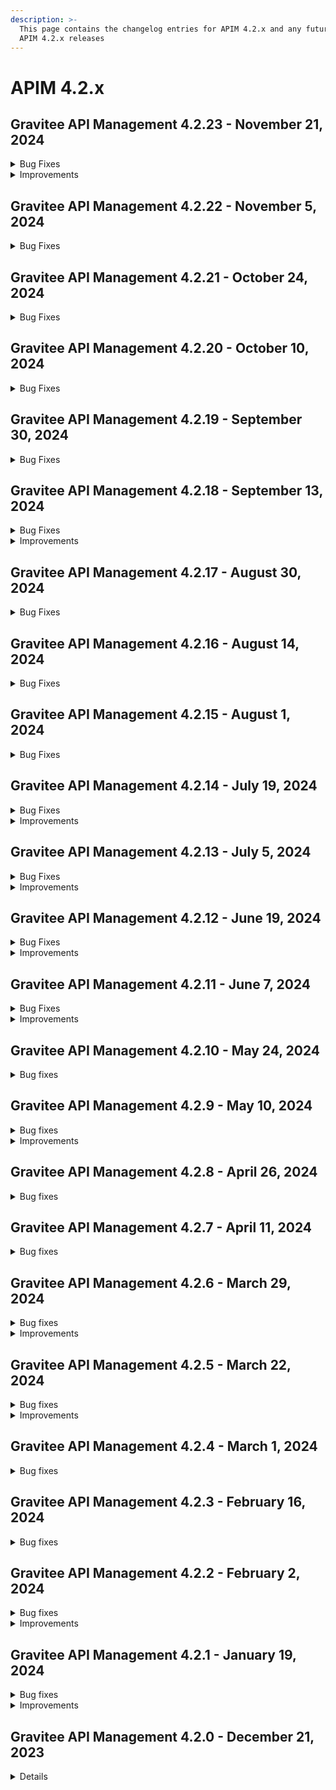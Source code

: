 ```yaml
---
description: >-
  This page contains the changelog entries for APIM 4.2.x and any future patch
  APIM 4.2.x releases
---
```


# APIM 4.2.x
 
## Gravitee API Management 4.2.23 - November 21, 2024
<details>

<summary>Bug Fixes</summary>

**Gateway**

* SSE connections receives messages to the wrong API when connected to rabbitmq  [#10020](https://github.com/gravitee-io/issues/issues/10020)

**Management API**

* API webhook notifier is not working for subscriptions [#10056](https://github.com/gravitee-io/issues/issues/10056)

</details>

<details>

<summary>Improvements</summary>

**Other**

* Support expression language in ip filtering policy [#10142](https://github.com/gravitee-io/issues/issues/10142)

</details>


 
## Gravitee API Management 4.2.22 - November 5, 2024
<details>

<summary>Bug Fixes</summary>

**Gateway**

* Sync process failed if subscription exists without the linked API [#10140](https://github.com/gravitee-io/issues/issues/10140)

**Management API**

* Page revisions are still present when the associated API is deleted [#10039](https://github.com/gravitee-io/issues/issues/10039)
* API webhook notifier is not working for subscriptions [#10056](https://github.com/gravitee-io/issues/issues/10056)
* Alert Templates are always created in default environment [#10126](https://github.com/gravitee-io/issues/issues/10126)

**Console**

* Code blocks and long strings of text cause overflow of documentation text in the new dev portal [#10048](https://github.com/gravitee-io/issues/issues/10048)

**Other**

* \[gravitee-policy-jwt] Complete gateway disruption occurred in retrieving JWT public keys after startup under a heavy load of API calls [#10119](https://github.com/gravitee-io/issues/issues/10119)

</details>


 
## Gravitee API Management 4.2.21 - October 24, 2024
<details>

<summary>Bug Fixes</summary>

**Management API**

* Dictionaries not deployed after migration from 3.20.x to 4.x [#10026](https://github.com/gravitee-io/issues/issues/10026)
* User with environment role is not able to create notifications [#10068](https://github.com/gravitee-io/issues/issues/10068)

**Console**

* Unable to delete Cors Allow-Origin URL [#9765](https://github.com/gravitee-io/issues/issues/9765)
* Rollback from history removes groups of users from API  [#10074](https://github.com/gravitee-io/issues/issues/10074)
* Upgrade nginx image to 1.27.2 [#10116](https://github.com/gravitee-io/issues/issues/10116)

**Portal**

* Upgrade nginx image to 1.27.2 [#10116](https://github.com/gravitee-io/issues/issues/10116)

**Helm Charts**

* Set the HaProxy.ProxyProtocol with the Helm chart [#10027](https://github.com/gravitee-io/issues/issues/10027)

</details>


 
## Gravitee API Management 4.2.20 - October 10, 2024
<details>

<summary>Bug Fixes</summary>

**Gateway**

* Invalid error content/type when using v4 emulation [#9930](https://github.com/gravitee-io/issues/issues/9930)
* \[3.20.X and 4.4.X] DNS Resolution fails for hosts having more than 30 A records [#10051](https://github.com/gravitee-io/issues/issues/10051)
* \[Gateway Distributed Sync] Properly differentiate v2 from v4 API events [#10055](https://github.com/gravitee-io/issues/issues/10055)
* Error Key champ not present when using Response Template [#9931](https://github.com/gravitee-io/issues/issues/9931)

**Management API**

* Missing braces in webhook notifier messages when special characters are present [#9856](https://github.com/gravitee-io/issues/issues/9856)
* Debug mode not working when too many gateway started events [#9977](https://github.com/gravitee-io/issues/issues/9977)
* Issue on permissions of the ORGANIZATION_USER role [#10040](https://github.com/gravitee-io/issues/issues/10040)

**Helm Charts**

* Add serviceAccount in helm chart  [#10057](https://github.com/gravitee-io/issues/issues/10057)

**Other**

* \[gravitee-policy-groovy] Groovy script compilation blocks the Vertx event loop [#9653](https://github.com/gravitee-io/issues/issues/9653)
* \[gravitee-policy-generate-jwt] Generate JWT policy generates incorrect tokens [#9975](https://github.com/gravitee-io/issues/issues/9975)

</details>


 
## Gravitee API Management 4.2.19 - September 30, 2024
<details>

<summary>Bug Fixes</summary>

**Gateway**

* Transfer subscription does not use new plan when V4 emulation is disabled [#10047](https://github.com/gravitee-io/issues/issues/10047)

**Management API**

*  mgmt-api ERROR i.g.r.a.s.n.i.EmailNotifierServiceImpl - No emails extracted from \[] [#9965](https://github.com/gravitee-io/issues/issues/9965)
* Dictionaries not deployed after migration from 3.20.x to 4.x [#10026](https://github.com/gravitee-io/issues/issues/10026)
* Validation for unique names is MISSING in Categories  [#10053](https://github.com/gravitee-io/issues/issues/10053)

**Console**

* Display issue with lateral collasped menu [#9792](https://github.com/gravitee-io/issues/issues/9792)
* API History shows warning for all policies [#9866](https://github.com/gravitee-io/issues/issues/9866)
* \[APIM] Read only Health check configuration [#9902](https://github.com/gravitee-io/issues/issues/9902)
* API Category endpoint does not work [#9906](https://github.com/gravitee-io/issues/issues/9906)
* No display of resource property for redis cache [#10001](https://github.com/gravitee-io/issues/issues/10001)
* Not able to see API events in Dashboard [#10018](https://github.com/gravitee-io/issues/issues/10018)
* Analytics dashboard filtered become empty when a tenant is selected [#10019](https://github.com/gravitee-io/issues/issues/10019)
* Allow API member with right to Env Group to see all group member's of an API [#10021](https://github.com/gravitee-io/issues/issues/10021)

**Helm Charts**

* APIM Helm chart doesn't configure SSL keystore secret [#9854](https://github.com/gravitee-io/issues/issues/9854)

**Other**

* \[gravitee-entrypoint-webhook] V4 Message API Webhook Timeout Behavior [#9750](https://github.com/gravitee-io/issues/issues/9750)
* \[gravitee-policy-callout-http] Callout policy does not work as expected with fire&forget mode on v4 engine for v2 API [#9937](https://github.com/gravitee-io/issues/issues/9937)
* Command creation failure in database when illegal character is used on a message header in a webhook API [#9979](https://github.com/gravitee-io/issues/issues/9979)
* \[gravitee-policy-message-filtering] Solace Message Acknowledgement [#10010](https://github.com/gravitee-io/issues/issues/10010)
* \[gravitee-policy-data-logging-masking] DLM policies will not allow the DataDog Reporter to forward logs to DataDog if a property is not found [#10044](https://github.com/gravitee-io/issues/issues/10044)

</details>


 
## Gravitee API Management 4.2.18 - September 13, 2024
<details>

<summary>Bug Fixes</summary>

**Gateway**

* Debug mode can impact the sync process [#9976](https://github.com/gravitee-io/issues/issues/9976)

**Management API**

* Upgrade 4.2.5 -> 4.4.2 fails due to existing dashboards type column [#9893](https://github.com/gravitee-io/issues/issues/9893)
* Version is always #1 in api history [#9950](https://github.com/gravitee-io/issues/issues/9950)

**Console**

* Message-level conditions not working in v4 policy studio [#9335](https://github.com/gravitee-io/issues/issues/9335)
* Deprecated plan design are no longer accessible [#9966](https://github.com/gravitee-io/issues/issues/9966)

**Helm Charts**

* \[Helm] Gateway technical ingress miss common label [#9998](https://github.com/gravitee-io/issues/issues/9998)

**Other**

* \[gravitee-policy-assign-attributes] - Assign Attributes Policy value field needs to support multiline. [#10012](https://github.com/gravitee-io/issues/issues/10012)

</details>

<details>

<summary>Improvements</summary>

**Helm Charts**

* \[Helm] rework the definition of probes startup, liveness and readiness [#9996](https://github.com/gravitee-io/issues/issues/9996)

</details>


 
## Gravitee API Management 4.2.17 - August 30, 2024
<details>

<summary>Bug Fixes</summary>

**Gateway**

* Decrypt api properties using debug mode [#9943](https://github.com/gravitee-io/issues/issues/9943)
* Impossible to create Date from string in groovy scripts [#9967](https://github.com/gravitee-io/issues/issues/9967)
* XPath not working as expected in gravitee expression language [#9974](https://github.com/gravitee-io/issues/issues/9974)

**Management API**

* Unresponsive/slow UI when emails are sent in APIM 3.x, 4.x [#9522](https://github.com/gravitee-io/issues/issues/9522)

**Console**

* Inappropriate rights for users [#9875](https://github.com/gravitee-io/issues/issues/9875)

</details>


 
## Gravitee API Management 4.2.16 - August 14, 2024
<details>

<summary>Bug Fixes</summary>

**Gateway**

* Gateway issue - Memory Leak [#9924](https://github.com/gravitee-io/issues/issues/9924)

**Management API**

* Total APIs for Portal API Category endpoint always returns 0 [#9922](https://github.com/gravitee-io/issues/issues/9922)
* Re: \[APIM/Gateway] Override an email template doesn't work [#9934](https://github.com/gravitee-io/issues/issues/9934)

**Console**

* Application names overflow container under API, Plans and Subscriptions [#9872](https://github.com/gravitee-io/issues/issues/9872)

</details>


 
## Gravitee API Management 4.2.15 - August 1, 2024
<details>

<summary>Bug Fixes</summary>

**Management API**

* Missing semicolon in Subscriptions Export [#9878](https://github.com/gravitee-io/issues/issues/9878)

**Console**

* Creating a personal token with the same name does not trigger a visual warning [#9873](https://github.com/gravitee-io/issues/issues/9873)

**Other**

* APIM RPM installation overwrite portal configuration [#9914](https://github.com/gravitee-io/issues/issues/9914)

</details>



## Gravitee API Management 4.2.14 - July 19, 2024
<details>

<summary>Bug Fixes</summary>

**Gateway**

* Gateway Unhealthy when rate limit repository is set to none [#9869](https://github.com/gravitee-io/issues/issues/9869)

**Management API**

* We do not allow a different DNS for the API of the portal and the console [#9721](https://github.com/gravitee-io/issues/issues/9721)
* JDBC Connection Pool Management Error - follow up ticket [#9851](https://github.com/gravitee-io/issues/issues/9851)

**Console**

* Non idempotent operation when creating APIs/Appplications/Users [#9688](https://github.com/gravitee-io/issues/issues/9688)

**Helm Charts**

* We do not allow a different DNS for the API of the portal and the console [#9721](https://github.com/gravitee-io/issues/issues/9721)

</details>

<details>

<summary>Improvements</summary>

**Console**

* Paginated audit events loading to avoid memory issues [#9768](https://github.com/gravitee-io/issues/issues/9768)

</details>



## Gravitee API Management 4.2.13 - July 5, 2024
<details>

<summary>Bug Fixes</summary>

**Gateway**

* 500 Internal server error when logs enabled [#9719](https://github.com/gravitee-io/issues/issues/9719)
* Enabled Logging with condition does not work properly [#9756](https://github.com/gravitee-io/issues/issues/9756)
* Transfer subscription does not use new plan when V4 emulation is disabled [#9772](https://github.com/gravitee-io/issues/issues/9772)
* Upgrade to gio 4.4.0 corrupts API Keys [#9834](https://github.com/gravitee-io/issues/issues/9834)
* Add Base64 class in Expression Language whitelist [#9850](https://github.com/gravitee-io/issues/issues/9850)

**Management API**

* Override an email template with multiple REST API [#9445](https://github.com/gravitee-io/issues/issues/9445)
* Cannot Create Local User (no email to set password) [#9680](https://github.com/gravitee-io/issues/issues/9680)
* Error in Gravitee OpenAPI spec [#9711](https://github.com/gravitee-io/issues/issues/9711)
* Endpoint's target url can be saved with a space or tab [#9791](https://github.com/gravitee-io/issues/issues/9791)
* Unable delete existing PAT tokens [#9801](https://github.com/gravitee-io/issues/issues/9801)
* Error on platform analytics and logs screens when too many applications and/or APIs [#9823](https://github.com/gravitee-io/issues/issues/9823)

**Console**

* Correct API properties Expression Language for v4 APIs [#9694](https://github.com/gravitee-io/issues/issues/9694)
* When updating a service account email through API, no mail validation is performed [#9709](https://github.com/gravitee-io/issues/issues/9709)
* Enabled Logging with condition does not work properly [#9756](https://github.com/gravitee-io/issues/issues/9756)
* Cannot subscribe to API plans via the web [#9758](https://github.com/gravitee-io/issues/issues/9758)
* Cannot Save Dashboard Updates in UI [#9771](https://github.com/gravitee-io/issues/issues/9771)
* Unable to Add Members to Group During Group Creation [#9783](https://github.com/gravitee-io/issues/issues/9783)
* Endpoint's target url can be saved with a space or tab [#9791](https://github.com/gravitee-io/issues/issues/9791)
* In some cases it is difficult to view the configuration in the history menu. [#9800](https://github.com/gravitee-io/issues/issues/9800)
* Policy - losing focus when opening documentation [#9802](https://github.com/gravitee-io/issues/issues/9802)
* Dashboard widget not working  [#9820](https://github.com/gravitee-io/issues/issues/9820)
* Client Id not saved between Security section and subscriptions during application creation [#9828](https://github.com/gravitee-io/issues/issues/9828)
* JSON to XML policy does not work with default configuration for V4 proxy APIs [#9833](https://github.com/gravitee-io/issues/issues/9833)

**Other**

* \[gravitee-policy-ipfiltering] CIDR block /32 (single IP) not working in the IP Filtering Policy [#9602](https://github.com/gravitee-io/issues/issues/9602)
* \[gravitee-resource-oauth2-provider-keycloak] Update of 'gravitee-resource-oauth2-provider-keycloak' Plugin [#9628](https://github.com/gravitee-io/issues/issues/9628)
* \[gravitee-policy-jwt] 500 error on jwt plan with GATEWAY_KEYS when using  "Emulate v4 engine" [#9693](https://github.com/gravitee-io/issues/issues/9693)
* \[MongoDb] Upgraders should use prefix for collection names [#9807](https://github.com/gravitee-io/issues/issues/9807)

</details>

<details>

<summary>Improvements</summary>

**Management API**

* PrimaryOwner not given in list of APIs [#9678](https://github.com/gravitee-io/issues/issues/9678)
* The name of API/Application/Plan is not given in list of API's subscriptions [#9679](https://github.com/gravitee-io/issues/issues/9679)
* Improve API synchronization state computation [#9852](https://github.com/gravitee-io/issues/issues/9852)

**Other**

* \[gravitee-policy-aws-lambda] Allow to dynamically configure AWS policy credentials [#9444](https://github.com/gravitee-io/issues/issues/9444)

</details>


 
## Gravitee API Management 4.2.12 - June 19, 2024
<details>

<summary>Bug Fixes</summary>

**Console**

* Allow users to configure keepalive timeout in the console for V2 APIs [#9651](https://github.com/gravitee-io/issues/issues/9651)
* Filter on 208 status code not available [#9784](https://github.com/gravitee-io/issues/issues/9784)

**Portal**

* Documentation too slow [#9788](https://github.com/gravitee-io/issues/issues/9788)

**Helm Charts**

* Improve the ingress configuration to redirect HTTPS [#9710](https://github.com/gravitee-io/issues/issues/9710)

**Other**

* \[gravitee-endpoint-kafka] Kafka sender options customization not taken into account [#9656](https://github.com/gravitee-io/issues/issues/9656)
* \[gravitee-policy-json-validation] v4 Policy Studio UI doesn't support multi-line values [#9799](https://github.com/gravitee-io/issues/issues/9799)

</details>

<details>

<summary>Improvements</summary>

**Other**

* \[gravitee-entrypoint-webhook] Support 500 responses for DLQ : add client_id and errors stack in the message sent to DLQ [#9740](https://github.com/gravitee-io/issues/issues/9740)
* \[gravitee-endpoint-kafka] Add a option on kafka endpoint to remove Confluent Wire format header [#9795](https://github.com/gravitee-io/issues/issues/9795)

</details>


 
## Gravitee API Management 4.2.11 - June 7, 2024
<details>

<summary>Bug Fixes</summary>

**Gateway**

* Error in the gateway when upgrading connection from http1.1 to http2 [#9757](https://github.com/gravitee-io/issues/issues/9757)
* Socket.io disconnect/reconnect latency [#9766](https://github.com/gravitee-io/issues/issues/9766)

**Management API**

* Pushing an API with API Designer fails [#9761](https://github.com/gravitee-io/issues/issues/9761)
* Gitlab fetcher CronSequenceGenerator deprecation [#9733](https://github.com/gravitee-io/issues/issues/9733)
* Inheritance of a V2 API endpoint configuration is not set when importing an OpenAPI spec [#9775](https://github.com/gravitee-io/issues/issues/9775)

</details>

<details>

<summary>Improvements</summary>

**Other**

* \[gravitee-policy-groovy] Have access to the binary value of a message content [#9767](https://github.com/gravitee-io/issues/issues/9767)

</details>



## Gravitee API Management 4.2.10 - May 24, 2024

<details>

<summary>Bug fixes</summary>

**Gateway**

* Gateway monitoring page has no data [#9677](https://github.com/gravitee-io/issues/issues/9677)
* The Assign Content policy seems to be broken when using with Retry policy [#9737](https://github.com/gravitee-io/issues/issues/9737)

**Management API**

* Logs mismatched between environments [#9599](https://github.com/gravitee-io/issues/issues/9599)
* Incompatible QoS between entrypoints and endpoints [#9608](https://github.com/gravitee-io/issues/issues/9608)
* Unable to Search Users by Company Name and Country in Users API [#9702](https://github.com/gravitee-io/issues/issues/9702)

**Console**

* Incompatible QoS between entrypoints and endpoints [#9608](https://github.com/gravitee-io/issues/issues/9608)

</details>

## Gravitee API Management 4.2.9 - May 10, 2024

<details>

<summary>Bug fixes</summary>

**Management API**

* Portal global API search is returning a 500 "maxClauseCount is set to 1024" [#9730](https://github.com/gravitee-io/issues/issues/9730)

**Other**

* \[gravitee-policy-ratelimit] Thread Blocked on AsyncRateLimitRepository [#9717](https://github.com/gravitee-io/issues/issues/9717)

</details>

<details>

<summary>Improvements</summary>

**Helm Charts**

* Enhance the experience of deploying Gateway with Redis SSL using Helm Chart [#9726](https://github.com/gravitee-io/issues/issues/9726)

**Other**

* \[gravitee-entrypoint-webhook] Support 500 responses for DLQ [#9722](https://github.com/gravitee-io/issues/issues/9722)

</details>

## Gravitee API Management 4.2.8 - April 26, 2024

<details>

<summary>Bug fixes</summary>

**Management API**

* Error in OpenApi spec [#9665](https://github.com/gravitee-io/issues/issues/9665)
* Unable to update the service account email through API [#9682](https://github.com/gravitee-io/issues/issues/9682)

**Console**

* Cannot create Backend-to-Backend Application from UI Console [#9636](https://github.com/gravitee-io/issues/issues/9636)

**Portal**

* Problem of swagger interpretation with redocly [#9673](https://github.com/gravitee-io/issues/issues/9673)

**Other**

* \[gravitee-policy-cache] Cache Policy Always Caches the First Response [#9534](https://github.com/gravitee-io/issues/issues/9534)
* \[gravitee-policy-cache] Cache Policy Does Not Correctly Return Images [#9585](https://github.com/gravitee-io/issues/issues/9585)
* \[gravitee-policy-cache] Time to live setting not working [#9692](https://github.com/gravitee-io/issues/issues/9692)

</details>

## Gravitee API Management 4.2.7 - April 11, 2024

<details>

<summary>Bug fixes</summary>

**Gateway**

* Secret Provider Setup [#9586](https://github.com/gravitee-io/issues/issues/9586)
* 431 (Request Header Fields Too Large) when submitting large JWT to gRPC API [#9652](https://github.com/gravitee-io/issues/issues/9652)

**Management API**

* Installation collection can have more than one entry [#9641](https://github.com/gravitee-io/issues/issues/9641)

**Console**

* Performance issue with the analytics dashboard [#9658](https://github.com/gravitee-io/issues/issues/9658)

**Portal**

* Cannot Scroll in Markdown Documents [#9634](https://github.com/gravitee-io/issues/issues/9634)
* Showing Gravitee.io in Dev Portal browser tab only while the page loads [#9663](https://github.com/gravitee-io/issues/issues/9663)

**Other**

* Fail to enable the service on SUSE [#9501](https://github.com/gravitee-io/issues/issues/9501)
* Upgrade 3.20.22 to 4.2.2 - File report missing node metrics [#9589](https://github.com/gravitee-io/issues/issues/9589)
* \[gravitee-policy-cache] Concurrency issue with v4 emulation engine [#9635](https://github.com/gravitee-io/issues/issues/9635)
* \[gravitee-resource-auth-provider-http] Timeout when body parsing is failing [#9640](https://github.com/gravitee-io/issues/issues/9640)
* API List showing type as "Undefined" for v4 APIs in Postgres env [#9643](https://github.com/gravitee-io/issues/issues/9643)
* Authentication Provider table column too small [#9664](https://github.com/gravitee-io/issues/issues/9664)

</details>

## Gravitee API Management 4.2.6 - March 29, 2024

<details>

<summary>Bug fixes</summary>

**Management API**

* Update import remove all members when a group is defined as a PO [#9596](https://github.com/gravitee-io/issues/issues/9596)
* Gravitee 4.2 OpenAPI issues [#9632](https://github.com/gravitee-io/issues/issues/9632)

**Other**

* \[gravitee-policy-ipfiltering] DNS Lookup fails with some DNS servers [#9592](https://github.com/gravitee-io/issues/issues/9592)
* \[gravitee-resource-auth-provider-http] Timeout when authentication condition is failing [#9611](https://github.com/gravitee-io/issues/issues/9611)
* Liquibase changelog 4.0.20-dashboards adding NOT NULL column without default value [#9626](https://github.com/gravitee-io/issues/issues/9626)
* APIM DashboardTypeUpgrader raises an error when used with DocumentDB [#9631](https://github.com/gravitee-io/issues/issues/9631)

</details>

<details>

<summary>Improvements</summary>

**Management API**

* Allow to configure KeepAliveTimeout for HTTP endpoint [#9541](https://github.com/gravitee-io/issues/issues/9541)

</details>

## Gravitee API Management 4.2.5 - March 22, 2024

<details>

<summary>Bug fixes</summary>

**Gateway**

* Improve HealthCheck service for v2 APIs [#9543](https://github.com/gravitee-io/issues/issues/9543)

**Management API**

* Deleted users still appear in query [#9477](https://github.com/gravitee-io/issues/issues/9477)
* Condition field in JDBC dbs is too short [#9595](https://github.com/gravitee-io/issues/issues/9595)

**Console**

* Console Menu doesn't work with latency [#9591](https://github.com/gravitee-io/issues/issues/9591)
* \[shared API key] API key mode not displayed on application screen [#9612](https://github.com/gravitee-io/issues/issues/9612)

**Other**

* API v4 proxy - problem with client SSL certificate [#9562](https://github.com/gravitee-io/issues/issues/9562)
* Flow Id is lost when updating API with UI, causing it to regenerate new flow [#9597](https://github.com/gravitee-io/issues/issues/9597)

</details>

<details>

<summary>Improvements</summary>

**Portal**

* Do not allow user to change their email through the portal [#9617](https://github.com/gravitee-io/issues/issues/9617)

</details>

## Gravitee API Management 4.2.4 - March 1, 2024

<details>

<summary>Bug fixes</summary>

**Gateway**

* Override HTTP Method [#9526](https://github.com/gravitee-io/issues/issues/9526)

**Management API**

* Shared API Key Does Not Always Bind to Subscriptions When Concurrent Requests Are Made [#9502](https://github.com/gravitee-io/issues/issues/9502)
* NullPointer Exception when importing an API with group as PO and members [#9507](https://github.com/gravitee-io/issues/issues/9507)
* APIM: Creating application with "@" in name automatically converts it to "@" [#9514](https://github.com/gravitee-io/issues/issues/9514)
* API description required with POST /apis/ on mAPI v2 [#9527](https://github.com/gravitee-io/issues/issues/9527)
* Not possible to create endpoint and endpoint-group with same name [#9533](https://github.com/gravitee-io/issues/issues/9533)
* Importing an API with a group as PO but no PO user in this group should not be possible [#9587](https://github.com/gravitee-io/issues/issues/9587)

**Console**

* No longer possible to compare "published" and "to deploy" status [#9491](https://github.com/gravitee-io/issues/issues/9491)
* Re: Error when clicking on top failed API in platform dashbaord [#9498](https://github.com/gravitee-io/issues/issues/9498)
* Remove last user in group shows error [#9517](https://github.com/gravitee-io/issues/issues/9517)
* \[endpoints] updating name or deleting group used as DLQ prevent updating API [#9535](https://github.com/gravitee-io/issues/issues/9535)
* \[endpoints] creating an endpoint group should display endpoint configuration [#9582](https://github.com/gravitee-io/issues/issues/9582)

**Portal**

* Documentation menu hidden [#9590](https://github.com/gravitee-io/issues/issues/9590)

</details>

## Gravitee API Management 4.2.3 - February 16, 2024

<details>

<summary>Bug fixes</summary>

**Management API**

* Excluded groups on plan are not displayed after being imported or promoted to a new environment [#9116](https://github.com/gravitee-io/issues/issues/9116)
* Private APIs on the Portal are wrongly displayed [#9513](https://github.com/gravitee-io/issues/issues/9513)
* Modifying API definition causes loss of endpoint configuration [#9520](https://github.com/gravitee-io/issues/issues/9520)

**Console**

* When validating a JWT subscription, I'm asked to customize an APIkey [#9489](https://github.com/gravitee-io/issues/issues/9489)

**Portal**

* Documentation gets encoded after deployment [#9490](https://github.com/gravitee-io/issues/issues/9490)
* Customization problems in the Developer Portal [#9495](https://github.com/gravitee-io/issues/issues/9495)
* Subscriptions Not Visible in Portal If There Is a Push Plan [#9511](https://github.com/gravitee-io/issues/issues/9511)

**Other**

* "Propagate client Accept-Encoding header" option missing in V4 [#9475](https://github.com/gravitee-io/issues/issues/9475)
* \[policy-request-validation] Un-required OpenAPI fields added as required in Validate Request policy [#9509](https://github.com/gravitee-io/issues/issues/9509)

</details>

## Gravitee API Management 4.2.2 - February 2, 2024

<details>

<summary>Bug fixes</summary>

**Gateway**

* Unable to populate attributes using the Assign Attributes policy due to enabled v4 Engine [#9420](https://github.com/gravitee-io/issues/issues/9420)
* Conditional logging [#9486](https://github.com/gravitee-io/issues/issues/9486)
* Timeout when connecting to WebSocket API using header Connection:Upgrade,Keep-Alive [#9487](https://github.com/gravitee-io/issues/issues/9487)

**Management API**

* Cannot Create API with Webhook Only Entrypoint [#9462](https://github.com/gravitee-io/issues/issues/9462)
* Use legacy configuration when upgrading to 4.2.x [#9483](https://github.com/gravitee-io/issues/issues/9483)

</details>

<details>

<summary>Improvements</summary>

**Gateway**

* Add API ID in healthcheck logs [#9493](https://github.com/gravitee-io/issues/issues/9493)

</details>

## Gravitee API Management 4.2.1 - January 19, 2024

<details>

<summary>Bug fixes</summary>

**Gateway**

* Sometimes path-mapping is not working [#9450](https://github.com/gravitee-io/issues/issues/9450)
* Management API does not encode a value in the URL used in a pipe [#9461](https://github.com/gravitee-io/issues/issues/9461)
* gRPC backend received unexpected headers [#9463](https://github.com/gravitee-io/issues/issues/9463)

**Management API**

* Unable to switch to gRPC endpoint type from the Console UI [#9456](https://github.com/gravitee-io/issues/issues/9456)
* Updating an API reset the gRPC type of the endpoint [#9464](https://github.com/gravitee-io/issues/issues/9464)

**Console**

* Unable to edit Dictionaries anymore [#9451](https://github.com/gravitee-io/issues/issues/9451)
* Navigation in a multi-environments console is messed up [#9467](https://github.com/gravitee-io/issues/issues/9467)

**Portal**

* Docs not loaded instantly [#9452](https://github.com/gravitee-io/issues/issues/9452)

**Helm Charts**

* Backward incompatibility during Helm upgrade with old `values.yml` [#9446](https://github.com/gravitee-io/issues/issues/9446)

</details>

<details>

<summary>Improvements</summary>

**Gateway**

* Access request host property in Expression Language [#9453](https://github.com/gravitee-io/issues/issues/9453)

</details>

## Gravitee API Management 4.2.0 - December 21, 2023

<details>

### Gateway

* Health Check doesn't support Endpoint with EL [#418](https://github.com/gravitee-io/issues/issues/418)
* Old Kafka Connector not working properly with JSON validation policy and Failover activated [#1647](https://github.com/gravitee-io/issues/issues/1647)
* Resource-filtering policy does not work with debug mode [#2821](https://github.com/gravitee-io/issues/issues/2821)
* Gateways not able to send bulk index data to ES8 [#3180](https://github.com/gravitee-io/issues/issues/3180)
* When using push plan there is no log when subscription webhook ends in error [#3191](https://github.com/gravitee-io/issues/issues/3191)
* EL - request's local address is evaluated in place of remote address [#3507](https://github.com/gravitee-io/issues/issues/3507)
* Health-check service never stopped when using Service Discovery [#3617](https://github.com/gravitee-io/issues/issues/3617)

### Management API

* Can't create Backend-to-Backend applications [#2437](https://github.com/gravitee-io/issues/issues/2437)
* Can't assign a group to a Backend-to-Backend application [#2438](https://github.com/gravitee-io/issues/issues/2438)
* Invalid CORS Allow Origin Can Be Imported To Create New API [#2604](https://github.com/gravitee-io/issues/issues/2604)
* Email related to closed, paused, and resumed subscription of PUSH plan are not sent [#2846](https://github.com/gravitee-io/issues/issues/2846)
* Unable to update health checks on endpoints with REST API v2 [#2850](https://github.com/gravitee-io/issues/issues/2850)
* Unable to create custom email notification template [#2854](https://github.com/gravitee-io/issues/issues/2854)
* Attached Media is lost when the API Documentation is renamed [#2855](https://github.com/gravitee-io/issues/issues/2855)
* User email address policy treats valid email address as invalid [#2971](https://github.com/gravitee-io/issues/issues/2971)
* Endpoint Configuration Resets to Default after Redeployment [#3002](https://github.com/gravitee-io/issues/issues/3002)
* Alert template not automatically applied to new APIs [#3010](https://github.com/gravitee-io/issues/issues/3010)
* Unable to import OpenAPI spec with unused `variables` in `servers` definition [#3024](https://github.com/gravitee-io/issues/issues/3024)
* User with quotes in lastname isn't properly sanitized [#3052](https://github.com/gravitee-io/issues/issues/3052)
* Listening Hosts are mandatory in Virtual Hosts mode [#3074](https://github.com/gravitee-io/issues/issues/3074)
* Application `api_key_mode` is automatically and incorrectly set to EXCLUSIVE mode without owner consent [#3083](https://github.com/gravitee-io/issues/issues/3083)
* The OpenAPI schema to close a plan has incorrect response code [#3091](https://github.com/gravitee-io/issues/issues/3091)
* Email related to closed, paused, and resumed subscription of API_KEY plan are sent with an empty body [#3107](https://github.com/gravitee-io/issues/issues/3107)
* JDBC deadlocks on Command table when running multiple Management API instances [#3113](https://github.com/gravitee-io/issues/issues/3113)
* Error running graviteeio-apim-rest-api-4.1.2 [#3146](https://github.com/gravitee-io/issues/issues/3146)
* Unable to access Alerts screen when there are millions of AlertEvents [#3190](https://github.com/gravitee-io/issues/issues/3190)
* Unable to deploy an API with huge API definition and already a lot of deployments [#3193](https://github.com/gravitee-io/issues/issues/3193)
* Environment rights: API "update" right is not enough to edit the entrypoint [#3264](https://github.com/gravitee-io/issues/issues/3264)
* Security - Enforce password policy for users [#3266](https://github.com/gravitee-io/issues/issues/3266)
* APIM - flows table / name column / extend column size [#3282](https://github.com/gravitee-io/issues/issues/3282)
* Cannot Import API Definition with Automatic Group Association [#3364](https://github.com/gravitee-io/issues/issues/3364)
* Can't stop a deprecated API [#3474](https://github.com/gravitee-io/issues/issues/3474)
* API Does Not Deploy if a Common Flow Exists with Multiple Entrypoints Selected [#3552](https://github.com/gravitee-io/issues/issues/3552)
* Cannot delete API with too many events [#3625](https://github.com/gravitee-io/issues/issues/3625)

### Console

* Unable to Update API with Open API yaml File [#2566](https://github.com/gravitee-io/issues/issues/2566)
* Configure logging mode link not working [#2606](https://github.com/gravitee-io/issues/issues/2606)
* Add members button does not work for group admin [#2731](https://github.com/gravitee-io/issues/issues/2731)
* Unable to remove expiration date of an API Key [#2739](https://github.com/gravitee-io/issues/issues/2739)
* Non-admin users can't see API keys of APIs they created [#2824](https://github.com/gravitee-io/issues/issues/2824)
* Add date time picker instead of only date for subscription date field [#2828](https://github.com/gravitee-io/issues/issues/2828)
* Unable to edit flows once saved with an invalid configuration [#2834](https://github.com/gravitee-io/issues/issues/2834)
* Log Content Not Visible in V2 API Logs [#2968](https://github.com/gravitee-io/issues/issues/2968)
* History not available if too many deployments [#3126](https://github.com/gravitee-io/issues/issues/3126)
* Deploy banner not displayed when updating details of a Plan [#3287](https://github.com/gravitee-io/issues/issues/3287)
* APIM console doc links point to old documentation site [#3370](https://github.com/gravitee-io/issues/issues/3370)
* Inconsistency on "Inheritance" flag for endpoints/groups between frontend and backend [#3475](https://github.com/gravitee-io/issues/issues/3475)
* Bad management of required in open API File [#3536](https://github.com/gravitee-io/issues/issues/3536)
* Flow Name Display Does Not Match Gateway Behavior [#3569](https://github.com/gravitee-io/issues/issues/3569)
* Log view too wide [#3593](https://github.com/gravitee-io/issues/issues/3593)
* API subscription fails with insufficient rights error [#3067](https://github.com/gravitee-io/issues/issues/3067)
* Error in Swagger documentation both in Portal and Console [#3401](https://github.com/gravitee-io/issues/issues/3401)

### Portal

* Homepage, strange tabs behavior [#508](https://github.com/gravitee-io/issues/issues/508)
* Custom wide logo is too small in the Portal header [#3054](https://github.com/gravitee-io/issues/issues/3054)
* The "All rights reserved" mention on Portal is using an old date [#3319](https://github.com/gravitee-io/issues/issues/3319)
* Tickets Inaccessible When an API with Open Tickets Is Deleted [#3578](https://github.com/gravitee-io/issues/issues/3578)
* Cannot Scroll in Markdown Documentation in Portal [#3582](https://github.com/gravitee-io/issues/issues/3582)
* Sign up doesn't work anymore [#3626](https://github.com/gravitee-io/issues/issues/3626)
* Synchronization inconsistency on ALL APIs page on portal [#3604](https://github.com/gravitee-io/issues/issues/3604)
* Error in Swagger documentation both in Portal and Console [#3401](https://github.com/gravitee-io/issues/issues/3401)

### Policies

* IP filtering policy blacklist does not work if there is a space in the IP address [#1896](https://github.com/gravitee-io/issues/issues/1896)
* User claim in OAuth2 resource seems ignored [#2453](https://github.com/gravitee-io/issues/issues/2453)
* Domain name (host) in whitelist does not work in IP Filtering policy [#2549](https://github.com/gravitee-io/issues/issues/2549)
* JWS Policy doesn't work with Java 17 [#2586](https://github.com/gravitee-io/issues/issues/2586)
* Typo in the documentation of "cache policy" [#2803](https://github.com/gravitee-io/issues/issues/2803)
* Jaeger not working in with APIM 4+ [#3027](https://github.com/gravitee-io/issues/issues/3027)
* Groovy policy with On-request script not working in v4 engine emulation mode [#3201](https://github.com/gravitee-io/issues/issues/3201)
* Generate JWT not working with APIM 4.x [#3245](https://github.com/gravitee-io/issues/issues/3245)
* Missing “generate JWT policy” on a v4 message API entrypoint Request phase [#3265](https://github.com/gravitee-io/issues/issues/3265)
* Transform headers policy should be case insensitive [#3283](https://github.com/gravitee-io/issues/issues/3283)
* Transform Query Parameters policy [#3315](https://github.com/gravitee-io/issues/issues/3315)
* Generate JWT Policy Key Resolver wrong value [#3377](https://github.com/gravitee-io/issues/issues/3377)
* Make some non-migrated policies available on REQUEST phase for message APIs [#3594](https://github.com/gravitee-io/issues/issues/3594)
* OAuth2 introspection and userinfo should send a 503 when technical exception instead of 401 [#3382](https://github.com/gravitee-io/issues/issues/3382)

### Helm Charts

* Quotify the namespace defined in ServiceAccount to avoid errors [#3075](https://github.com/gravitee-io/issues/issues/3075)
* Alert Engine - system mail notification [#3449](https://github.com/gravitee-io/issues/issues/3449)
* License deleted after helm upgrade [#3511](https://github.com/gravitee-io/issues/issues/3511)

### Others

* Configuration files are being overwritten during yum update [#3237](https://github.com/gravitee-io/issues/issues/3237)
* [RabbitMQ] message not logged when Rabbit's message does not defined correlationId [#3102](https://github.com/gravitee-io/issues/issues/3102)

</details>